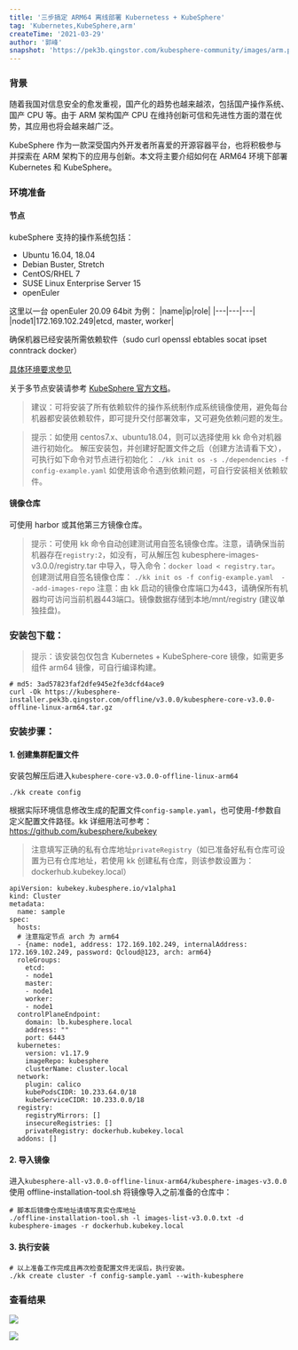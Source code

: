 ```yaml
---
title: '三步搞定 ARM64 离线部署 Kubernetess + KubeSphere'
tag: 'Kubernetes,KubeSphere,arm'
createTime: '2021-03-29'
author: '郭峰'
snapshot: 'https://pek3b.qingstor.com/kubesphere-community/images/arm.png'
---
```


### 背景

随着我国对信息安全的愈发重视，国产化的趋势也越来越浓，包括国产操作系统、国产 CPU 等。由于 ARM 架构国产 CPU 在维持创新可信和先进性方面的潜在优势，其应用也将会越来越广泛。

KubeSphere 作为一款深受国内外开发者所喜爱的开源容器平台，也将积极参与并探索在 ARM 架构下的应用与创新。本文将主要介绍如何在 ARM64 环境下部署 Kubernetes 和 KubeSphere。

### 环境准备
#### 节点
kubeSphere 支持的操作系统包括：
- Ubuntu 16.04, 18.04
- Debian Buster, Stretch
- CentOS/RHEL 7
- SUSE Linux Enterprise Server 15
- openEuler

这里以一台 openEuler 20.09  64bit 为例：
|name|ip|role|
|---|---|---|
|node1|172.169.102.249|etcd, master, worker|

确保机器已经安装所需依赖软件（sudo curl openssl ebtables socat ipset conntrack docker）

[具体环境要求参见](https://github.com/kubesphere/kubekey/tree/release-1.0#requirements-and-recommendations)

关于多节点安装请参考 [KubeSphere 官方文档](https://kubesphere.com.cn/docs/installing-on-linux/introduction/multioverview/)。

> 建议：可将安装了所有依赖软件的操作系统制作成系统镜像使用，避免每台机器都安装依赖软件，即可提升交付部署效率，又可避免依赖问题的发生。


> 提示：如使用 centos7.x、ubuntu18.04，则可以选择使用 kk 命令对机器进行初始化。
> 解压安装包，并创建好配置文件之后（创建方法请看下文），可执行如下命令对节点进行初始化：
>  `./kk init os -s ./dependencies -f config-example.yaml`
>  如使用该命令遇到依赖问题，可自行安装相关依赖软件。

#### 镜像仓库
可使用 harbor 或其他第三方镜像仓库。

> 提示：可使用 kk 命令自动创建测试用自签名镜像仓库。注意，请确保当前机器存在`registry:2`，如没有，可从解压包 kubesphere-images-v3.0.0/registry.tar 中导入，导入命令：`docker load < registry.tar`。
> 创建测试用自签名镜像仓库：
> `./kk init os -f config-example.yaml  --add-images-repo`
> 注意：由 kk 启动的镜像仓库端口为443，请确保所有机器均可访问当前机器443端口。镜像数据存储到本地/mnt/registry (建议单独挂盘)。

### 安装包下载：
> 提示：该安装包仅包含 Kubernetes + KubeSphere-core 镜像，如需更多组件 arm64 镜像，可自行编译构建。

```
# md5: 3ad57823faf2dfe945e2fe3dcfd4ace9
curl -Ok https://kubesphere-installer.pek3b.qingstor.com/offline/v3.0.0/kubesphere-core-v3.0.0-offline-linux-arm64.tar.gz
```
### 安装步骤：
#### 1. 创建集群配置文件
安装包解压后进入`kubesphere-core-v3.0.0-offline-linux-arm64`
```
./kk create config
```
根据实际环境信息修改生成的配置文件`config-sample.yaml`，也可使用-f参数自定义配置文件路径。kk 详细用法可参考：https://github.com/kubesphere/kubekey

> 注意填写正确的私有仓库地址`privateRegistry`（如已准备好私有仓库可设置为已有仓库地址，若使用 kk 创建私有仓库，则该参数设置为：dockerhub.kubekey.local）

```
apiVersion: kubekey.kubesphere.io/v1alpha1
kind: Cluster
metadata:
  name: sample
spec:
  hosts:
  # 注意指定节点 arch 为 arm64
  - {name: node1, address: 172.169.102.249, internalAddress: 172.169.102.249, password: Qcloud@123, arch: arm64}
  roleGroups:
    etcd:
    - node1
    master:
    - node1
    worker:
    - node1
  controlPlaneEndpoint:
    domain: lb.kubesphere.local
    address: ""
    port: 6443
  kubernetes:
    version: v1.17.9
    imageRepo: kubesphere
    clusterName: cluster.local
  network:
    plugin: calico
    kubePodsCIDR: 10.233.64.0/18
    kubeServiceCIDR: 10.233.0.0/18
  registry:
    registryMirrors: []
    insecureRegistries: []
    privateRegistry: dockerhub.kubekey.local
  addons: []

```
#### 2. 导入镜像
进入`kubesphere-all-v3.0.0-offline-linux-arm64/kubesphere-images-v3.0.0`
使用 offline-installation-tool.sh 将镜像导入之前准备的仓库中：
```
# 脚本后镜像仓库地址请填写真实仓库地址
./offline-installation-tool.sh -l images-list-v3.0.0.txt -d kubesphere-images -r dockerhub.kubekey.local
```

#### 3. 执行安装
```
# 以上准备工作完成且再次检查配置文件无误后，执行安装。
./kk create cluster -f config-sample.yaml --with-kubesphere
```

### 查看结果

![](https://pek3b.qingstor.com/kubesphere-community/images/查看结果-1.png)

![](https://pek3b.qingstor.com/kubesphere-community/images/查看结果-2.png)



